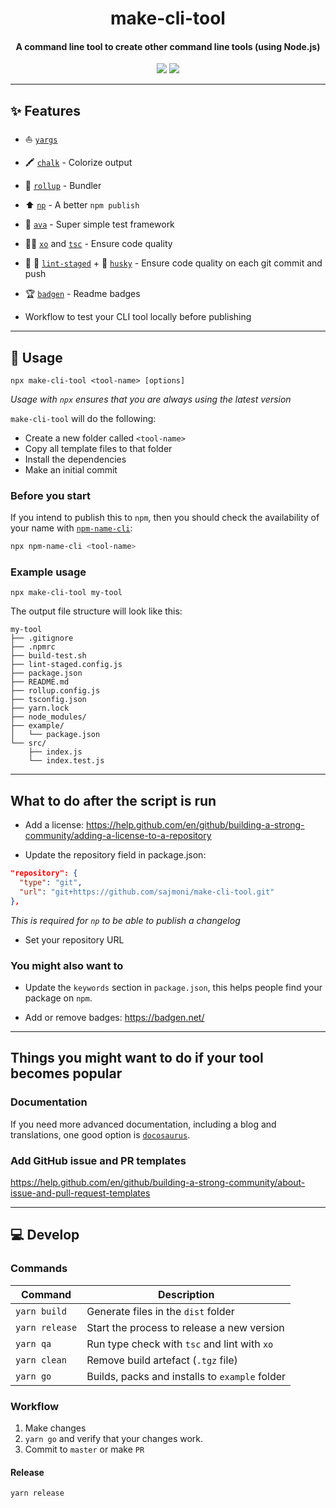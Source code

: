 <h1 align="center">
  make-cli-tool
</h1>
<h4 align="center">
    A command line tool to create other command line tools (using Node.js)
</h4>

<div align="center">
  <img src="https://badgen.net/npm/v/make-cli-tool?icon=npm" />
  <img src="https://badgen.net/github/last-commit/sajmoni/make-cli-tool?icon=github" />
</div>

---

## :sparkles: Features

- :boat: [`yargs`](https://github.com/yargs/yargs)

- :crayon: [`chalk`](https://github.com/chalk/chalk) - Colorize output

- :sushi: [`rollup`](https://github.com/rollup/rollup) - Bundler

- :arrow_up: [`np`](https://github.com/sindresorhus/np) - A better `npm publish`

- :straight_ruler: [`ava`](https://github.com/avajs/ava) - Super simple test framework

- :policeman: [`xo`](https://github.com/xojs/xo) and [`tsc`](https://github.com/microsoft/TypeScript) - Ensure code quality

- :no_entry_sign: :poop: [`lint-staged`](https://github.com/okonet/lint-staged) + :dog: [`husky`](https://github.com/typicode/husky) - Ensure code quality on each git commit and push

- :trophy: [`badgen`](https://github.com/badgen/badgen.net) - Readme badges

- Workflow to test your CLI tool locally before publishing

---

## :wrench: Usage

```
npx make-cli-tool <tool-name> [options]
```

_Usage with `npx` ensures that you are always using the latest version_

`make-cli-tool` will do the following:

- Create a new folder called `<tool-name>`
- Copy all template files to that folder
- Install the dependencies
- Make an initial commit

### Before you start

If you intend to publish this to `npm`, then you should check the availability of your name with [`npm-name-cli`](https://github.com/sindresorhus/npm-name-cli):

```sh
npx npm-name-cli <tool-name>
```

### Example usage

```
npx make-cli-tool my-tool
```

The output file structure will look like this:

```
my-tool
├── .gitignore
├── .npmrc
├── build-test.sh
├── lint-staged.config.js
├── package.json
├── README.md
├── rollup.config.js
├── tsconfig.json
├── yarn.lock
├── node_modules/
├── example/
│   └── package.json
└── src/
    ├── index.js
    └── index.test.js
```

<!-- ### Options -->

<!-- `--verbose` (TODO)

Display full output. Useful when debugging. -->

---

## What to do after the script is run

- Add a license: https://help.github.com/en/github/building-a-strong-community/adding-a-license-to-a-repository

- Update the repository field in package.json:

```json
"repository": {
  "type": "git",
  "url": "git+https://github.com/sajmoni/make-cli-tool.git"
},
```

_This is required for `np` to be able to publish a changelog_

- Set your repository URL

### You might also want to

- Update the `keywords` section in `package.json`, this helps people find your package on `npm`.

- Add or remove badges: https://badgen.net/

---

## Things you might want to do if your tool becomes popular

### Documentation

If you need more advanced documentation, including a blog and translations, one good option is [`docosaurus`](https://github.com/facebook/docusaurus).

### Add GitHub issue and PR templates

https://help.github.com/en/github/building-a-strong-community/about-issue-and-pull-request-templates

---

## :computer: Develop

### Commands

| Command        | Description                                    |
| -------------- | ---------------------------------------------- |
| `yarn build`   | Generate files in the `dist` folder            |
| `yarn release` | Start the process to release a new version     |
| `yarn qa`      | Run type check with `tsc` and lint with `xo`   |
| `yarn clean`   | Remove build artefact (`.tgz` file)            |
| `yarn go`      | Builds, packs and installs to `example` folder |

### Workflow

1. Make changes
2. `yarn go` and verify that your changes work.
3. Commit to `master` or make `PR`

#### Release

`yarn release`
